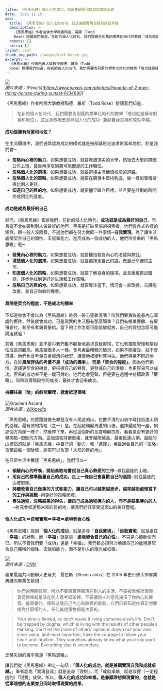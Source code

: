 ```yaml
---
title: 《黑馬思維》個人化的成功，就是兼顧實現自我和成就卓越
date: '2021-11-15'
seo:
  title: 《黑馬思維》個人化的成功，就是兼顧實現自我和成就卓越
  description: >-
    《黑馬思維》作者哈佛大學教授陶德．羅斯（Todd
    Rose）想讓我們知道，在新的個人化時代，我們需要告別舊的標準化時代的教條「成功就是擁有財富和地位」，並且勇敢地去追尋個人化的成功─兼顧自我實現和成就卓越。
  robots: []
  extra: []
layout: post
thumb_img_path: /images/dark-horse.jpg
excerpt: >-
  《黑馬思維》作者哈佛大學教授陶德．羅斯（Todd
  Rose）想讓我們知道，在新的個人化時代，我們需要告別舊的標準化時代的教條「成功就是擁有財富和地位」，並且勇敢地去追尋個人化的成功─兼顧自我實現和成就卓越。
---
```

![](/images/dark-horse.jpg)  
*圖片來源：(Pexels)[https://www.pexels.com/photo/silhouette-of-2-men-riding-horses-during-sunset-6134690]*

《黑馬思維》作者哈佛大學教授陶德．羅斯（Todd Rose）想讓我們知道，

> 在新的個人化時代，我們需要告別舊的標準化時代的教條「成功就是擁有財富和地位」，並且勇敢地去追尋個人化的成功─兼顧自我實現和成就卓越。

#### 成功是擁有財富和地位？

在主流價值中，我們通常認為成功的模式就是按部就班地追求財富和地位，於是我們會─

*   **忽略內心裡的動力**。如果想要成功，就要就讀頂尖的大學，然後去大型的跨國公司上班，最後再爭取到盡可能優渥的工作職位。
*   **忽略個人化的選擇**。如果想要成功，就要選擇主流價值推崇的道路。
*   **忽略個人化的策略**。如果想要成功，就要在競爭中堅持到底，做一樣的事情做得比別人更好。
*   **知道自己的目的地**。如果想要成功，就要儘早確立目標，並且要在計劃的時間完成預定的進度。

#### 成功是成為最好的自己

然而，《黑馬思維》告訴我們，在新的個人化時代，**成功就是成為最好的自己**，而且這不會妨礙到別人做最好的他們。黑馬是打破常規的探索者，他們有各式各樣的個性，跟一般人沒兩樣，不過他們都在努力做同一件事情─**自我實現**。為了讓生活處境契合自己的個性、天賦和能力，進而成為一個成功的人，他們所信奉的「黑馬思維」是─

*   **發覺內心裡的動力**。如果想要成功，就要擁抱發自內心的渴望與熱忱。
*   **清楚個人化的選擇**。如果想要成功，就要選擇走自己的路，做自己命運的主宰。
*   **知道個人化的策略**。如果想要成功，就要了解自身的強項，並且重複嘗試錯誤，逐步地找到更好的生活和工作策略。
*   **忽略自己的目的地**。如果想要成功，就要專注當下，情況會一直改變，去擁抱改變，並且迎向新的機會。

#### 風險是契合的程度，不是成功的機率

不知道你會不會以為《黑馬思維》是另一碗心靈雞湯嗎？叫我們要勇敢追尋內心深處的嚮往，然後就會成功。可是現實的生活那有那麼簡單？我們有帳單要繳、有房租要付，甚至有孝親費要給。當下的工作怎麼可能說放就放，自己的理想怎麼可能說追就追？

其實《黑馬思維》並不是叫我們奮不顧身地追求自我實現，它也有風險管理和階段性成長的觀念。黑馬跟很多人一樣，會考慮最糟糕的情況，如果不能接受，就不會選擇。他們也會考量自身經濟的狀況，謹慎地權衡利弊得失。他們與眾不同的地方，在於**風險評估的考量不是「成功的機率」，而是「契合的程度」**。因為他們相信，選擇更契合的機會，更把握自己的特質，更發揮自己的潛能，也更容易可以成功。黑馬的成功並不是一蹴可幾的，他們也會犯錯，但是要在過程中持續改善「策略」，同時取得階段性的成長，最終才會迎來成功。

#### 持續往最「陡」的斜坡攀爬，就會抵達頂峰

![Gradient Ascent](/images/Visualization_of_two_dimensions_of_a_NK_fitness_landscape.png)\
*圖片來源：*[*Wikipedia*](https://en.wikipedia.org/wiki/Fitness_landscape)

「黑馬思維」的實踐就像去攀登沒有人爬過的山，在數不清的山坡中尋找抵達山頂的路線。最有效的策略（之一）是，在起點環顧周遭的山坡，選擇最陡的一座，朝那個方向爬一陣子，然後停下來，再從這個新的高度環顧四周，看看是否有更好的攀爬點─更陡的方向。這個流程持續重複，就會越爬越高，最後抵達山頂。最陡的山坡指的就是「黑馬思維」中自己的「動力」和「選擇」，用最適合自己的「策略」攻頂這每一個陡坡，終究可以攻頂「未知的目的地」。

在日常生活中實踐「黑馬思維」，我們可以─

*   **傾聽內心的呼喚，開始勇敢地嘗試自己真心熱愛的工作**─尋找最陡的山坡。
*   **用自己的標準衡量自己的成功，走上一條自己會喜歡自己的道路**─前往最陡的山坡攀爬。
*   **持續改善自己做事的方式和能力，讓自己可以越來越進步，越來越能處理當下的工作與挑戰**─用更好的策略爬坡。
*   **專注過程，忽略結果的得失，讓自己成為過程導向的人，而不是結果導向的人**─終究會抵達那未知的目的地，讓我們好好享受這爬山的美好歷程。

#### 個人化成功＝自我實現＝幸福＝處境契合心性

《黑馬思維》提到「**個人化的成功**」就是追尋「**自我實現**」，「**自我實現**」就是處在「**幸福**」的狀態，而「**幸福**」就是讓「**處境契合自己的心性**」，不只是心情歡愉而已。所以不管我們要「成功」還是「幸福」，我們都必須努力地讓自己的處境更契合自己獨特的個性、天賦和能力，而不是別人的眼光或框架。

![](/images/Cover_SteveJobs.jpeg)\
*圖片來源：*[*CNN*](https://edition.cnn.com/2021/06/07/world/steve-jobs-commencement-speech-stanford-2005-spc-intl/)

蘋果電腦共同創辦人史蒂夫．賈伯斯（Steven Jobs）在 2005 年史丹佛大學畢業典禮向畢業生致詞：

> 你們的時間有限，所以不要浪費時間活在別人的生活。不要被教條所侷限，盲從教條就是活在別人思考框架裡。不要讓別人的意見淹沒了你內心的聲音。最重要的，擁有追隨自己內心和直覺的勇氣，它們已經知道你真正想要成為什麼樣的人。任何其他事物都是次要的。

> Your time is limited, so don’t waste it living someone else’s life. Don’t be trapped by dogma, which is living with the results of other people’s thinking. Don’t let the noise of others’ opinions drown out your own inner voice, and most important, have the courage to follow your heart and intuition. They somehow already know what you truly want to become. Everything else is secondary.

史蒂夫說的幾乎就是「黑馬思維」。

讓我們從《黑馬思維》帶走一句話：「**個人化的成功，就是兼顧實現自我和成就卓越。**」筆者認為「實現自我」就是追尋「理想」，而「成就卓越」就是取得（一定程度的）「現實」成果。所以，**個人化的成功和幸福，是兼顧理想與現實的，也就是從事理想的志業並且同時取得現實的成果**。

